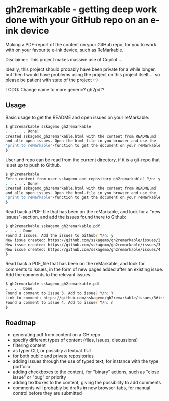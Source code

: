 # gh2remarkable - getting deep work done with your GitHub repo on an e-ink device
Making a PDF-report of the content on your GitHub repo, for you to work with on your favourite e-ink device, such as ReMarkable.

Disclaimer: This project makes massive use of Copilot ...

Ideally, this project should probably have been private for a while longer, but then I would have problems using the project on this project itself ... so please be patient with state of the project :-)

TODO: Change name to more generic? gh2pdf?

## Usage

Basic usage to get the README and open issues on your reMarkable:
```bash
$ gh2remarkable sskagemo gh2remarkable
. . . . . Done!
Created sskagemo_gh2remarkable.html with the content from README.md
and alle open issues. Open the html-file in you browser and use the
"print to reMarkable"-function to get the document on your reMarkable
$
```

User and repo can be read from the current directory, if it is a git-repo that is
set up to push to Github.
```bash
$ gh2remarkable
Fetch content from user sskagemo and repository gh2remarkable? Y/n: y
. . . . . Done!
Created sskagemo_gh2remarkable.html with the content from README.md
and alle open issues. Open the html-file in you browser and use the
"print to reMarkable"-function to get the document on your reMarkable
$
```

Read back a PDF-file that has been on the reMarkable, and look for a "new issues"-section, and add the issues found there to Github:
```bash
$ gh2remarkable sskagemo_gh2remarkable.pdf
. . . . Done
Found 3 issues. Add the issues to Github? Y/n: y
New issue created: https://github.com/sskagemo/gh2remarkable/issues/2
New issue created: https://github.com/sskagemo/gh2remarkable/issues/3
New issue created: https://github.com/sskagemo/gh2remarkable/issues/4
$
```

Read back a PDF_file that has been on the reMarkable, and look for comments to
issues, in the form of new pages added after an existing issue. Add the comments
to the relevant issues.
```bash
$ gh2remarkable sskagemo_gh2remarkable.pdf
. . . . Done
Found a comment to issue 3. Add to issue? Y/n: Y
Link to comment: https://github.com/sskagemo/gh2remarkable/issues/3#issue-3483483
Found a comment to issue 4. Add to issue? Y/n: n
$
```


## Roadmap

- generating pdf from content on a GH repo
- specify different types of content (files, issues, discussions)
- filtering content
- as typer CLI, or possibly a textual TUI
- for both public and private repositories
- adding issues through the use of typed text, for instance with the type portfolio
- adding checkboxes to the content, for "binary" actions, such as "close issue" or "bug" or priority
- adding textboxes to the content, giving the possibility to add comments
- comments will probably be drafts in new browser-tabs, for manual control before they are submitted
